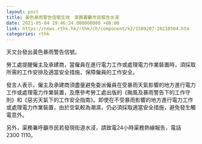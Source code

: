 ```yaml
---
layout: post
title: 黃色暴雨警告信號生效　渠務署籲市民報告水浸
date: 2021-05-04 19:46:24.000000000 +08:00
link: https://news.rthk.hk/rthk/ch/component/k2/1589207-20210504.htm
categories: rthk
---
```


天文台發出黃色暴雨警告信號。 

勞工處提醒僱主及承建商，當僱員在進行電力工作或處理電力作業裝置時，須採取所需的工作安排及適當安全措施，保障僱員的工作安全。

發言人表示，僱主及承建商須盡量避免委派僱員在受暴雨天氣影響的地方進行電力工作或處理電力作業裝置，及應參考勞工處出版的《颱風及暴雨警告下的工作守則》和《惡劣天氣下的工作安全指南》。即使在不受暴雨影響的地方進行電力工作或處理電力作業裝置，由於空氣較為潮濕，仍必須採取適當安全措施，避免發生觸電意外。

另外，渠務署呼籲市民若發現街道水浸，請致電24小時渠務熱線報告，電話 2300 1110。
